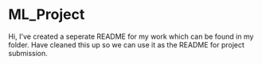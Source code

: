 # ML_Project
Hi, I've created a seperate README for my work which can be found in my folder.
Have cleaned this up so we can use it as the README for project submission.
